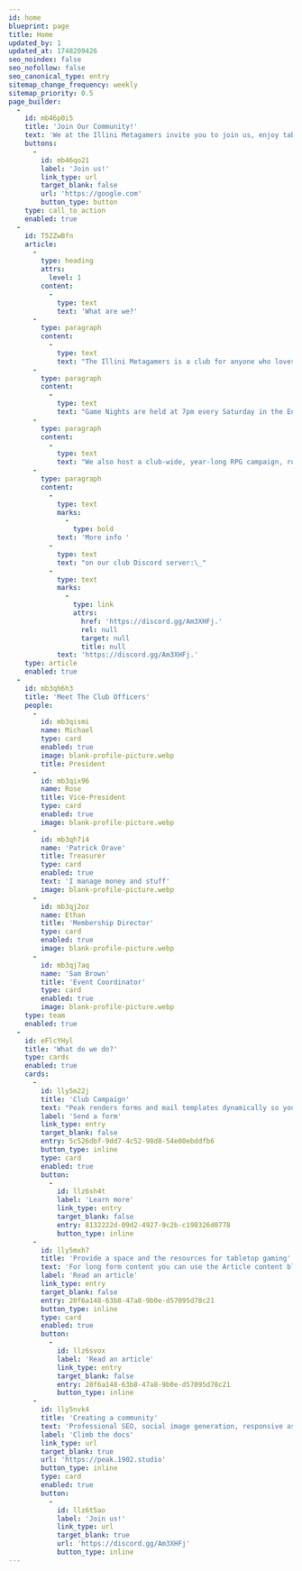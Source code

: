 ```yaml
---
id: home
blueprint: page
title: Home
updated_by: 1
updated_at: 1748209426
seo_noindex: false
seo_nofollow: false
seo_canonical_type: entry
sitemap_change_frequency: weekly
sitemap_priority: 0.5
page_builder:
  -
    id: mb46p0i5
    title: 'Join Our Community!'
    text: 'We at the Illini Metagamers invite you to join us, enjoy tabletop gaming, and meet like minded people!'
    buttons:
      -
        id: mb46qo21
        label: 'Join us!'
        link_type: url
        target_blank: false
        url: 'https://google.com'
        button_type: button
    type: call_to_action
    enabled: true
  -
    id: T5ZZwBfn
    article:
      -
        type: heading
        attrs:
          level: 1
        content:
          -
            type: text
            text: 'What are we?'
      -
        type: paragraph
        content:
          -
            type: text
            text: "The Illini Metagamers is a club for anyone who loves any game that can be played on a table [and then some]. We have a large focus on\_RPGs (such as D&D or Pathfinder), board games (such as Betrayal, Sentinels, or Shadow Hunters), and card games (such as Magic: the Gathering), but anyone can feel free to bring anything to play. Everything we do is very casual. We're also very new-player friendly! No experience is required for any of our games/events! There will always be someone to help you out and guide you along so that you can start having fun as quick as possible.\_"
      -
        type: paragraph
        content:
          -
            type: text
            text: "Game Nights are held at 7pm every Saturday in the English Building atrium on the lower floor.\_"
      -
        type: paragraph
        content:
          -
            type: text
            text: "We also host a club-wide, year-long RPG campaign, run by members of the club. It's for new and experienced players alike, designed to be an opportunity for everyone to come together to play, exploring new systems and ideas.\_"
      -
        type: paragraph
        content:
          -
            type: text
            marks:
              -
                type: bold
            text: 'More info '
          -
            type: text
            text: "on our club Discord server:\_"
          -
            type: text
            marks:
              -
                type: link
                attrs:
                  href: 'https://discord.gg/Am3XHFj.'
                  rel: null
                  target: null
                  title: null
            text: 'https://discord.gg/Am3XHFj.'
    type: article
    enabled: true
  -
    id: mb3qh6h3
    title: 'Meet The Club Officers'
    people:
      -
        id: mb3qismi
        name: Michael
        type: card
        enabled: true
        image: blank-profile-picture.webp
        title: President
      -
        id: mb3qix96
        name: Rose
        title: Vice-President
        type: card
        enabled: true
        image: blank-profile-picture.webp
      -
        id: mb3qh7i4
        name: 'Patrick Orave'
        title: Treasurer
        type: card
        enabled: true
        text: 'I manage money and stuff'
        image: blank-profile-picture.webp
      -
        id: mb3qj2oz
        name: Ethan
        title: 'Membership Director'
        type: card
        enabled: true
        image: blank-profile-picture.webp
      -
        id: mb3qj7aq
        name: 'Sam Brown'
        title: 'Event Coordinator'
        type: card
        enabled: true
        image: blank-profile-picture.webp
    type: team
    enabled: true
  -
    id: eFlcYHyl
    title: 'What do we do?'
    type: cards
    enabled: true
    cards:
      -
        id: lly5m22j
        title: 'Club Campaign'
        text: "Peak renders forms and mail templates dynamically so you can add as many forms as you'd like, just by creating them in the CP. Peak ships with a default basic contact form you can edit."
        label: 'Send a form'
        link_type: entry
        target_blank: false
        entry: 5c526dbf-9dd7-4c52-98d8-54e00ebddfb6
        button_type: inline
        type: card
        enabled: true
        button:
          -
            id: llz6sh4t
            label: 'Learn more'
            link_type: entry
            target_blank: false
            entry: 8132222d-09d2-4927-9c2b-c198326d0778
            button_type: inline
      -
        id: lly5mxh7
        title: 'Provide a space and the resources for tabletop gaming'
        text: 'For long form content you can use the Article content block. This is a Bard fieldtypeopen in new window with multiple sets of fields that are regularly used in longer articles.'
        label: 'Read an article'
        link_type: entry
        target_blank: false
        entry: 20f6a148-63b8-47a8-9b0e-d57095d78c21
        button_type: inline
        type: card
        enabled: true
        button:
          -
            id: llz6svox
            label: 'Read an article'
            link_type: entry
            target_blank: false
            entry: 20f6a148-63b8-47a8-9b0e-d57095d78c21
            button_type: inline
      -
        id: lly5nvk4
        title: 'Creating a community'
        text: 'Professional SEO, social image generation, responsive assets, appearance globals, favicons generation, search templates, dark mode support with toggle, pagination template, search and additional bottles of oxygen.'
        label: 'Climb the docs'
        link_type: url
        target_blank: true
        url: 'https://peak.1902.studio'
        button_type: inline
        type: card
        enabled: true
        button:
          -
            id: llz6t5ao
            label: 'Join us!'
            link_type: url
            target_blank: true
            url: 'https://discord.gg/Am3XHFj'
            button_type: inline
---
```

